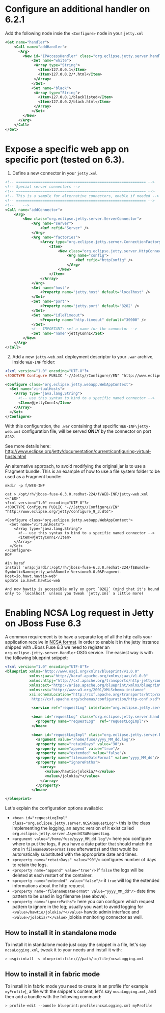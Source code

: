 # Configure an additional handler on 6.2.1

Add the following node insie the `<Configure>` node in your `jetty.xml`
```xml
<Get name="handler">
    <Call name="addHandler">
      <Arg>
        <New id="IPAccessHandler" class="org.eclipse.jetty.server.handler.IPAccessHandler">
            <Set name="white">
             <Array type="String">
               <Item>127.0.0.1</Item>
               <Item>127.0.0.2/*.html</Item>
             </Array>
            </Set> 
            <Set name="black">
             <Array type="String">
               <Item>127.0.0.1/blacklisted</Item>
               <Item>127.0.0.2/black.html</Item>
             </Array>
            </Set>
        </New>
      </Arg>
    </Call>
</Get>

```

# Expose a specific web app on specific port (tested on 6.3).

1. Define a new connector in your `jetty.xml`

```xml
<!-- =========================================================== -->
<!-- Special server connectors -->
<!-- =========================================================== -->
<!-- This is a sample for alternative connectors, enable if needed -->
<!-- =========================================================== -->
<!--    -->
<Call name="addConnector">
    <Arg>
        <New class="org.eclipse.jetty.server.ServerConnector">
            <Arg name="server">
                <Ref refid="Server" />
            </Arg>
            <Arg name="factories">
                <Array type="org.eclipse.jetty.server.ConnectionFactory">
                    <Item>
                        <New class="org.eclipse.jetty.server.HttpConnectionFactory">
                            <Arg name="config">
                                <Ref refid="httpConfig" />
                            </Arg>
                        </New>
                    </Item>
                </Array>
            </Arg>
            <Set name="host">
                <Property name="jetty.host" default="localhost" />
            </Set>
            <Set name="port">
                <Property name="jetty.port" default="8282" />
            </Set>
            <Set name="idleTimeout">
                <Property name="http.timeout" default="30000" />
            </Set>
            <!-- IMPORTANT: set a name for the connector -->
            <Set name="name">jettyConn1</Set>
        </New>
    </Arg>
</Call>
```

2. Add a new `jetty-web.xml` deployment descriptor to your `.war` archive, inside `WEB-INF` folder:

```xml
<?xml version="1.0" encoding="UTF-8"?>
<!DOCTYPE Configure PUBLIC "-//Jetty//Configure//EN" "http://www.eclipse.org/jetty/configure_9_3.dtd">

<Configure class="org.eclipse.jetty.webapp.WebAppContext">
  <Set name="virtualHosts">
    <Array type="java.lang.String">
      <!-- use this syntax to bind to a specific named connector -->
      <Item>@jettyConn1</Item>
    </Array>
  </Set>
</Configure>
```

With this configuration, the `.war` containing that specific `WEB-INF\jetty-web.xml` configuration file, will be served **ONLY** by the connector on port `8282`.

See more details here: http://www.eclipse.org/jetty/documentation/current/configuring-virtual-hosts.html

An alternative approach, to avoid modifying the original jar is to use a Fragment bundle.
This is an example of how to use a file system folder to be used as a Fragment bundle:

```
mkdir -p f/WEB-INF

cat > /opt/rh/jboss-fuse-6.3.0.redhat-224/f/WEB-INF/jetty-web.xml <<"EOF"
<?xml version="1.0" encoding="UTF-8"?>
<!DOCTYPE Configure PUBLIC "-//Jetty//Configure//EN" "http://www.eclipse.org/jetty/configure_9_3.dtd">

<Configure class="org.eclipse.jetty.webapp.WebAppContext">
  <Set name="virtualHosts">
    <Array type="java.lang.String">
      <!-- use this syntax to bind to a specific named connector -->
      <Item>@jettyConn1</Item>
    </Array>
  </Set>
</Configure>
EOF

#in karaf
install 'wrap:jardir:/opt/rh/jboss-fuse-6.3.0.redhat-224/f$Bundle-SymbolicName=jetty_web&Bundle-Version=0.0.0&Fragment-Host=io.hawt.hawtio-web'
update io.hawt.hawtio-web

And now hawtio is accessible only on port `8282` (mind that it's bound only to `localhost` unless you tweak `jetty.xml` a little more)

```

# Enabling NCSA Log request in Jetty on JBoss Fuse 6.3

A common requirement is to have a separate log of all the http calls your application receive in [NCSA format](https://en.wikipedia.org/wiki/Common_Log_Format). In order to enable it in the jetty instance shipped with JBoss Fuse 6.3 we need to register an `org.eclipse.jetty.server.Handler` OSGi service. The easiest way is with the following blueprint snippet:

```xml
<?xml version="1.0" encoding="UTF-8"?>
<blueprint xmlns="http://www.osgi.org/xmlns/blueprint/v1.0.0"
           xmlns:jaas="http://karaf.apache.org/xmlns/jaas/v1.0.0"
           xmlns:httpj="http://cxf.apache.org/transports/http-jetty/configuration"
           xmlns:ext="http://aries.apache.org/blueprint/xmlns/blueprint-ext/v1.0.0"
           xmlns:xsi="http://www.w3.org/2001/XMLSchema-instance"
           xsi:schemaLocation="http://cxf.apache.org/transports/http/configuration
            http://cxf.apache.org/schemas/configuration/http-conf.xsd">

            <service ref="requestLog" interface="org.eclipse.jetty.server.Handler"/>

            <bean id="requestLog" class="org.eclipse.jetty.server.handler.RequestLogHandler">
              <property name="requestLog"  ref="requestLogImpl"/>
            </bean>

            <bean id="requestLogImpl" class="org.eclipse.jetty.server.NCSARequestLog">
              <argument value="/home/fuse/yyyy_MM_dd.log"/>
              <property name="retainDays" value="90"/>
              <property name="append" value="true"/>
              <property name="extended" value="false"/>
              <property name="filenameDateFormat" value="yyyy_MM_dd"/>
              <property name="ignorePaths">
                <array>
                  <value>/hawtio/jolokia/*</value>
                  <value>/jolokia/*</value>
                </array>
              </property>
            </bean>

</blueprint>
```

Let's explain the configuration options available:
- `<bean id="requestLogImpl" class="org.eclipse.jetty.server.NCSARequestLog">` this is the class implementing the logging, an async version of it exist called `org.eclipse.jetty.server.AsyncNCSARequestLog`.
- `<argument value="/home/fuse/yyyy_MM_dd.log"/>` here you configure where to put the logs, if you have a date patter that should match the one in `filenameDateFormat` (see afterwards) and that would be automatically substituted with the appropriate date and times.
- `<property name="retainDays" value="90"/>` configures number of days to retain the logs.
- `<property name="append" value="true"/>` if `false` the logs will be deleted at each restart of the container.
- `<property name="extended" value="false"/>` it `true` will log the extended informations about the http request.
- `<property name="filenameDateFormat" value="yyyy_MM_dd"/>` date time pattern to be used in log filename (see above).
- `<property name="ignorePaths">` here you can configure which request pattern to ignore in the log; usually you want to avoid logging for `<value>/hawtio/jolokia/*</value>` hawtio admin interface  and `<value>/jolokia/*</value>` jolokia monitoring connector as well.

## How to install it in standalone mode
To install it in standalone mode just copy the snippet in a file, let's say `ncsaLogging.xml`, tweak it to your needs and install it with:
```bash
> osgi:intall -s blueprint:file:///path/to/file/ncsaLogging.xml
```

## How to install it in fabric mode
To install it in fabric mode you need to create in an profile (for example `myProfile`), a file with the snippet's content, let's say `ncsaLogging.xml`, and then add a bundle with the following command:
```bash
> profile-edit --bundle blueprint:profile:ncsaLogging.xml myProfile
```
